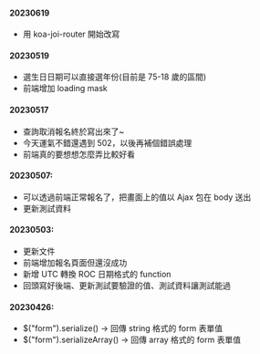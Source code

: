 #### 20230619

-   用 koa-joi-router 開始改寫

#### 20230519

-   選生日日期可以直接選年份(目前是 75-18 歲的區間)
-   前端增加 loading mask

#### 20230517

-   查詢取消報名終於寫出來了~
-   今天運氣不錯還遇到 502，以後再補個錯誤處理
-   前端真的要想想怎麼弄比較好看

#### 20230507:

-   可以透過前端正常報名了，把畫面上的值以 Ajax 包在 body 送出
-   更新測試資料

#### 20230503:

-   更新文件
-   前端增加報名頁面但還沒成功
-   新增 UTC 轉換 ROC 日期格式的 function
-   回頭寫好後端、更新測試要驗證的值、測試資料讓測試能過

#### 20230426:

-   $("form").serialize() -> 回傳 string 格式的 form 表單值
-   $("form").serializeArray() -> 回傳 array 格式的 form 表單值
